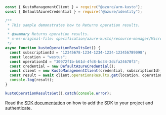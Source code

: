 ```javascript
const { KustoManagementClient } = require("@azure/arm-kusto");
const { DefaultAzureCredential } = require("@azure/identity");

/**
 * This sample demonstrates how to Returns operation results.
 *
 * @summary Returns operation results.
 * x-ms-original-file: specification/azure-kusto/resource-manager/Microsoft.Kusto/stable/2022-02-01/examples/KustoOperationResultsGet.json
 */
async function kustoOperationResultsGet() {
  const subscriptionId = "12345678-1234-1234-1234-123456789098";
  const location = "westus";
  const operationId = "30972f1b-b61d-4fd8-bd34-3dcfa24670f3";
  const credential = new DefaultAzureCredential();
  const client = new KustoManagementClient(credential, subscriptionId);
  const result = await client.operationsResults.get(location, operationId);
  console.log(result);
}

kustoOperationResultsGet().catch(console.error);
```

Read the [SDK documentation](https://github.com/Azure/azure-sdk-for-js/blob/%40azure%2Farm-kusto_7.1.1/sdk/kusto/arm-kusto/README.md) on how to add the SDK to your project and authenticate.
